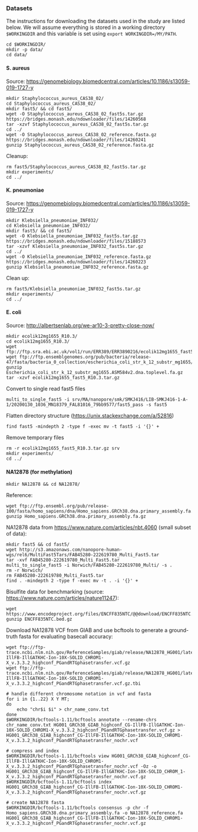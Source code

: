 ### Datasets

The instructions for downloading the datasets used in the study are listed below. We will assume everything is stored in a working directory `$WORKINGDIR` and this variable is set using `export WORKINGDIR=/MY/PATH`.

```
cd $WORKINGDIR/
mkdir -p data/
cd data/
```

#### S. aureus
Source: https://genomebiology.biomedcentral.com/articles/10.1186/s13059-019-1727-y
```
mkdir Staphylococcus_aureus_CAS38_02/
cd Staphylococcus_aureus_CAS38_02/
mkdir fast5/ && cd fast5/
wget -O Staphylococcus_aureus_CAS38_02_fast5s.tar.gz https://bridges.monash.edu/ndownloader/files/14260568
tar -xzvf Staphylococcus_aureus_CAS38_02_fast5s.tar.gz
cd ../
wget -O Staphylococcus_aureus_CAS38_02_reference.fasta.gz https://bridges.monash.edu/ndownloader/files/14260241
gunzip Staphylococcus_aureus_CAS38_02_reference.fasta.gz
```

Cleanup:
```
rm fast5/Staphylococcus_aureus_CAS38_02_fast5s.tar.gz
mkdir experiments/
cd ../
```

#### K. pneumoniae
Source: https://genomebiology.biomedcentral.com/articles/10.1186/s13059-019-1727-y
```
mkdir Klebsiella_pneumoniae_INF032/
cd Klebsiella_pneumoniae_INF032/
mkdir fast5/ && cd fast5/
wget -O Klebsiella_pneumoniae_INF032_fast5s.tar.gz https://bridges.monash.edu/ndownloader/files/15188573
tar -xzvf Klebsiella_pneumoniae_INF032_fast5s.tar.gz
cd ../
wget -O Klebsiella_pneumoniae_INF032_reference.fasta.gz https://bridges.monash.edu/ndownloader/files/14260223
gunzip Klebsiella_pneumoniae_INF032_reference.fasta.gz
```

Clean up:
```
rm fast5/Klebsiella_pneumoniae_INF032_fast5s.tar.gz
mkdir experiments/
cd ../
```

#### E. coli
Source: http://albertsenlab.org/we-ar10-3-pretty-close-now/
```
mkdir ecolik12mg1655_R10.3/
cd ecolik12mg1655_R10.3/
wget ftp://ftp.sra.ebi.ac.uk/vol1/run/ERR389/ERR3890216/ecolik12mg1655_fast5_R10.3.tar.gz
wget ftp://ftp.ensemblgenomes.org/pub/bacteria/release-47/fasta/bacteria_0_collection/escherichia_coli_str_k_12_substr_mg1655/dna/Escherichia_coli_str_k_12_substr_mg1655.ASM584v2.dna.toplevel.fa.gz
gunzip Escherichia_coli_str_k_12_substr_mg1655.ASM584v2.dna.toplevel.fa.gz
tar -xzvf ecolik12mg1655_fast5_R10.3.tar.gz
```
Convert to single read fast5 files
```
multi_to_single_fast5 -i srv/MA/nanopore/smk/SMKJ416/LIB-SMKJ416-1-A-1/20200130_1036_MN18379_FAL81016_79bb9577/fast5_pass -s fast5
```
Flatten directory structure (https://unix.stackexchange.com/a/52816)
```
find fast5 -mindepth 2 -type f -exec mv -t fast5 -i '{}' +
```
Remove temporary files
```
rm -r ecolik12mg1655_fast5_R10.3.tar.gz srv
mkdir experiments/
cd ../
```

#### NA12878 (for methylation)
```
mkdir NA12878 && cd NA12878/
```

Reference:
```
wget ftp://ftp.ensembl.org/pub/release-100/fasta/homo_sapiens/dna/Homo_sapiens.GRCh38.dna.primary_assembly.fa.gz
gunzip Homo_sapiens.GRCh38.dna.primary_assembly.fa.gz
```

NA12878 data from https://www.nature.com/articles/nbt.4060 (small subset of data):
```
mkdir fast5 && cd fast5/
wget http://s3.amazonaws.com/nanopore-human-wgs/rel6/MultiFast5Tars/FAB45280-222619780_Multi_Fast5.tar
tar -xvf FAB45280-222619780_Multi_Fast5.tar
multi_to_single_fast5 -i Norwich/FAB45280-222619780_Multi/ -s .
rm -r Norwich/
rm FAB45280-222619780_Multi_Fast5.tar
find . -mindepth 2 -type f -exec mv -t . -i '{}' +
```

Bisulfite data for benchmarking (source: https://www.nature.com/articles/nature11247):
```
wget https://www.encodeproject.org/files/ENCFF835NTC/@@download/ENCFF835NTC.bed.gz
gunzip ENCFF835NTC.bed.gz
```

Download NA12878 VCF from GIAB and use bcftools to generate a ground-truth fasta for evaluating basecall accuracy:
```
wget ftp://ftp-trace.ncbi.nlm.nih.gov/ReferenceSamples/giab/release/NA12878_HG001/latest/GRCh38/HG001_GRCh38_GIAB_highconf_CG-IllFB-IllGATKHC-Ion-10X-SOLID_CHROM1-X_v.3.3.2_highconf_PGandRTGphasetransfer.vcf.gz
wget ftp://ftp-trace.ncbi.nlm.nih.gov/ReferenceSamples/giab/release/NA12878_HG001/latest/GRCh38/HG001_GRCh38_GIAB_highconf_CG-IllFB-IllGATKHC-Ion-10X-SOLID_CHROM1-X_v.3.3.2_highconf_PGandRTGphasetransfer.vcf.gz.tbi

# handle different chromosome notation in vcf and fasta
for i in {1..22} X Y MT;
do
    echo "chr$i $i" > chr_name_conv.txt
done
$WORKINGDIR/bcftools-1.11/bcftools annotate --rename-chrs chr_name_conv.txt HG001_GRCh38_GIAB_highconf_CG-IllFB-IllGATKHC-Ion-10X-SOLID_CHROM1-X_v.3.3.2_highconf_PGandRTGphasetransfer.vcf.gz > HG001_GRCh38_GIAB_highconf_CG-IllFB-IllGATKHC-Ion-10X-SOLID_CHROM1-X_v.3.3.2_highconf_PGandRTGphasetransfer_nochr.vcf

# compress and index
$WORKINGDIR/bcftools-1.11/bcftools view HG001_GRCh38_GIAB_highconf_CG-IllFB-IllGATKHC-Ion-10X-SOLID_CHROM1-X_v.3.3.2_highconf_PGandRTGphasetransfer_nochr.vcf -Oz -o HG001_GRCh38_GIAB_highconf_CG-IllFB-IllGATKHC-Ion-10X-SOLID_CHROM_1-X_v.3.3.2_highconf_PGandRTGphasetransfer_nochr.vcf.gz
$WORKINGDIR/bcftools-1.11/bcftools index HG001_GRCh38_GIAB_highconf_CG-IllFB-IllGATKHC-Ion-10X-SOLID_CHROM1-X_v.3.3.2_highconf_PGandRTGphasetransfer_nochr.vcf.gz

# create NA12878 fasta
$WORKINGDIR/bcftools-1.11/bcftools consensus -p chr -f Homo_sapiens.GRCh38.dna.primary_assembly.fa -o NA12878_reference.fa HG001_GRCh38_GIAB_highconf_CG-IllFB-IllGATKHC-Ion-10X-SOLID_CHROM1-X_v.3.3.2_highconf_PGandRTGphasetransfer_nochr.vcf.gz
```

